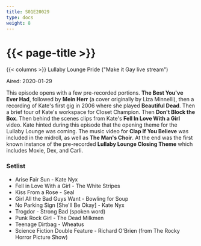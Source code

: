 ```yaml
---
title: S01E20029
type: docs
weight: 8
---
```


# {{< page-title >}}

{{< columns >}}
Lullaby Lounge Pride ("Make it Gay live stream")

Aired: 2020-01-29

This episode opens with a few pre-recorded portions.  <b>The Best You've Ever Had</b>, followed by <b>Mein Herr</b> (a cover originally by Liza Minnelli), then a recording of Kate's first gig in 2006 where she played <b>Beautiful Dead</b>.  Then a brief tour of Kate's workspace for Closet Champion.  Then <b>Don't Block the Box</b>.  Then behind the scenes clips from Kate's <b>Fell In Love With a Girl</b> video.  Kate hinted during this episode that the opening theme for the Lullaby Lounge was coming.  The music video for <b>Clap If You Believe</b> was included in the midroll, as well as <b>The Man's Choir</b>.  At the end was the first known instance of the pre-recorded <b>Lullaby Lounge Closing Theme</b> which includes Moxie, Dex, and Carli.

### Setlist
* Arise Fair Sun - Kate Nyx
* Fell in Love With a Girl - The White Stripes
* Kiss From a Rose - Seal
* Girl All the Bad Guys Want - Bowling for Soup
* No Parking Sign [She'll Be Okay] - Kate Nyx
* Trogdor - Strong Bad (spoken word)
* Punk Rock Girl - The Dead Milkmen
* Teenage Dirtbag - Wheatus
* Science Fiction Double Feature - Richard O'Brien (from The Rocky Horror Picture Show)
